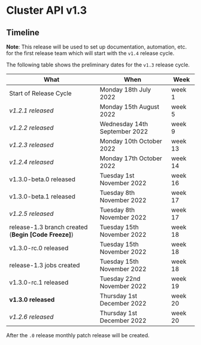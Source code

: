 # Cluster API v1.3

## Timeline

**Note**: This release will be used to set up documentation, automation, etc. for the first release team which will start with
the `v1.4` release cycle.

The following table shows the preliminary dates for the `v1.3` release cycle.

| **What**                                             | **When**                      | **Week** |
|------------------------------------------------------|-------------------------------|----------|
| Start of Release Cycle                               | Monday 18th July 2022         | week 1   |
| *v1.2.1 released*                                    | Monday 15th August 2022       | week 5   | 
| *v1.2.2 released*                                    | Wednesday 14th September 2022 | week 9   | 
| *v1.2.3 released*                                    | Monday 10th October 2022      | week 13  | 
| *v1.2.4 released*                                    | Monday 17th October 2022      | week 14  | 
| v1.3.0-beta.0 released                               | Tuesday 1st November 2022     | week 16  |
| v1.3.0-beta.1 released                               | Tuesday 8th November 2022     | week 17  |
| *v1.2.5 released*                                    | Tuesday 8th November 2022     | week 17  |
| release-1.3 branch created (**Begin [Code Freeze]**) | Tuesday 15th November 2022    | week 18  |
| v1.3.0-rc.0 released                                 | Tuesday 15th November 2022    | week 18  |
| release-1.3 jobs created                             | Tuesday 15th November 2022    | week 18  |
| v1.3.0-rc.1 released                                 | Tuesday 22nd November 2022    | week 19  |
| **v1.3.0 released**                                  | Thursday 1st December 2022    | week 20  |
| *v1.2.6 released*                                    | Thursday 1st December 2022    | week 20  |

After the `.0` release monthly patch release will be created.

